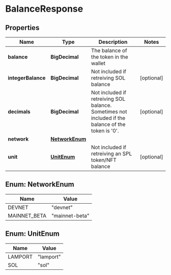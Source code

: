 

# BalanceResponse


## Properties

Name | Type | Description | Notes
------------ | ------------- | ------------- | -------------
**balance** | **BigDecimal** | The balance of the token in the wallet | 
**integerBalance** | **BigDecimal** | Not included if retreiving SOL balance |  [optional]
**decimals** | **BigDecimal** | Not included if retreiving SOL balance. Sometimes not included if the balance of the token is &#39;0&#39;. |  [optional]
**network** | [**NetworkEnum**](#NetworkEnum) |  | 
**unit** | [**UnitEnum**](#UnitEnum) | Not included if retreiving an SPL token/NFT balance |  [optional]



## Enum: NetworkEnum

Name | Value
---- | -----
DEVNET | &quot;devnet&quot;
MAINNET_BETA | &quot;mainnet-beta&quot;



## Enum: UnitEnum

Name | Value
---- | -----
LAMPORT | &quot;lamport&quot;
SOL | &quot;sol&quot;



